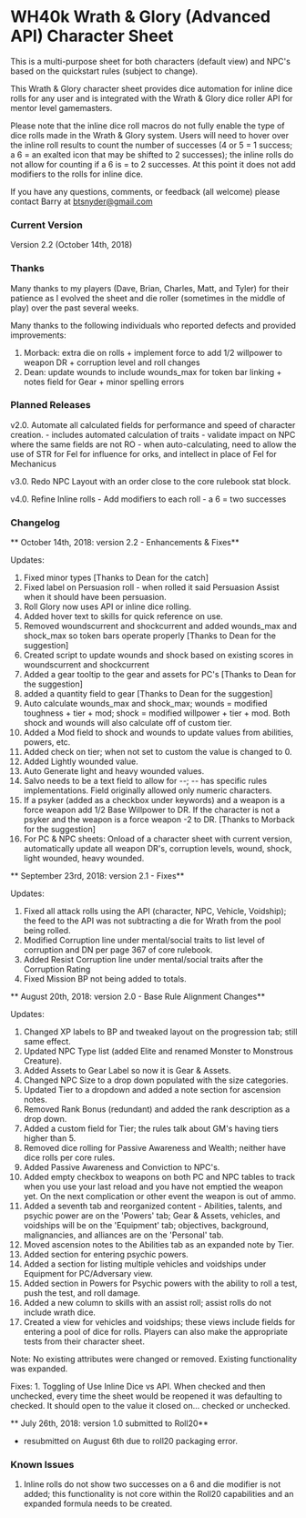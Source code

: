 # WH40k Wrath & Glory (Advanced API) Character Sheet

This is a multi-purpose sheet for both characters (default view) and NPC's based on the quickstart rules (subject to change).  

This Wrath & Glory character sheet provides dice automation for inline dice rolls for any user and is integrated with the Wrath & Glory dice roller API for mentor level gamemasters. 

Please note that the inline dice roll macros do not fully enable the type of dice rolls made in the Wrath & Glory system.  Users will need to hover over the inline roll results to count the number of successes (4 or 5 = 1 success; a 6 = an exalted icon that may be shifted to 2 successes); the inline rolls do not allow for counting if a 6 is = to 2 successes.  At this point it does not add modifiers to the rolls for inline dice.

If you have any questions, comments, or feedback (all welcome) please contact Barry at btsnyder@gmail.com

### Current Version
Version 2.2 (October 14th, 2018) 

### Thanks	
Many thanks to my players (Dave, Brian, Charles, Matt, and Tyler) for their patience as I evolved the sheet and die roller (sometimes in the middle of play) over the past several weeks.

Many thanks to the following individuals who reported defects and provided improvements: 
1. Morback: extra die on rolls + implement force to add 1/2 willpower to weapon DR + corruption level and roll changes
2. Dean: update wounds to include wounds_max for token bar linking + notes field for Gear + minor spelling errors


### Planned Releases

v2.0. Automate all calculated fields for performance and speed of character creation. 
    - includes automated calculation of traits
    - validate impact on NPC where the same fields are not RO
    - when auto-calculating, need to allow the use of STR for Fel for influence for orks, and intellect in place of Fel for Mechanicus
	
v3.0. Redo NPC Layout with an order close to the core rulebook stat block. 

v4.0. Refine Inline rolls 
    - Add modifiers to each roll
    - a 6 = two successes


	
### Changelog

** October 14th, 2018: version 2.2 - Enhancements & Fixes** 

Updates:
1. Fixed minor types [Thanks to Dean for the catch]
2. Fixed label on Persuasion roll - when rolled it said Persuasion Assist when it should have been persuasion.
3. Roll Glory now uses API or inline dice rolling.
4. Added hover text to skills for quick reference on use.
5. Removed woundscurrent and shockcurrent and added wounds_max and shock_max so token bars operate properly [Thanks to Dean for the suggestion]
6. Created script to update wounds and shock based on existing scores in woundscurrent and shockcurrent
7. Added a gear tooltip to the gear and assets for PC's [Thanks to Dean for the suggestion]
8. added a quantity field to gear [Thanks to Dean for the suggestion]
9. Auto calculate wounds_max and shock_max; wounds = modified toughness + tier + mod; shock = modified willpower + tier + mod.  Both shock and wounds will also calculate off of custom tier.
10. Added a Mod field to shock and wounds to update values from abilities, powers, etc.
11. Added check on tier; when not set to custom the value is changed to 0.
12. Added Lightly wounded value.
13. Auto Generate light and heavy wounded values.
14. Salvo needs to be a text field to allow for --; -- has specific rules implementations.  Field originally allowed only numeric characters.
15. If a psyker (added as a checkbox under keywords) and a weapon is a force weapon add 1/2 Base Willpower to DR.  If the character is not a psyker and the weapon is a force weapon -2 to DR. [Thanks to Morback for the suggestion]
16. For PC & NPC sheets: Onload of a character sheet with current version, automatically update all weapon DR's, corruption levels, wound, shock, light wounded, heavy wounded.

** September 23rd, 2018: version 2.1 - Fixes** 

Updates:
1. Fixed all attack rolls using the API (character, NPC, Vehicle, Voidship); the feed to the API was not subtracting a die for Wrath from the pool being rolled.
2. Modified Corruption line under mental/social traits to list level of corruption and DN per page 367 of core rulebook.
3. Added Resist Corruption line under mental/social traits after the Corruption Rating
4. Fixed Mission BP not being added to totals.

** August 20th, 2018: version 2.0 - Base Rule Alignment Changes** 

Updates:
1. Changed XP labels to BP and tweaked layout on the progression tab; still same effect.
2. Updated NPC Type list (added Elite and renamed Monster to Monstrous Creature).
3. Added Assets to Gear Label so now it is Gear & Assets.
4. Changed NPC Size to a drop down populated with the size categories.
5. Updated Tier to a dropdown and added a note section for ascension notes.
6. Removed Rank Bonus (redundant) and added the rank description as a drop down.
7. Added a custom field for Tier; the rules talk about GM's having tiers higher than 5.
8. Removed dice rolling for Passive Awareness and Wealth; neither have dice rolls per core rules.
9. Added Passive Awareness and Conviction to NPC's.
10. Added empty checkbox to weapons on both PC and NPC tables to track when you use your last reload and you have not emptied the weapon yet.  On the next complication or other event the weapon is out of ammo.
11. Added a seventh tab and reorganized content - Abilities, talents, and psychic power are on the 'Powers' tab; Gear & Assets, vehicles, and voidships will be on the 'Equipment' tab; objectives, background, malignancies, and alliances are on the 'Personal' tab.
12. Moved ascension notes to the Abilities tab as an expanded note by Tier.
13. Added section for entering psychic powers.
14. Added a section for listing multiple vehicles and voidships under Equipment for PC/Adversary view.
15. Added section in Powers for Psychic powers with the ability to roll a test, push the test, and roll damage.
16. Added a new column to skills with an assist roll; assist rolls do not include wrath dice.
17. Created a view for vehicles and voidships; these views include fields for entering a pool of dice for rolls. Players can also make the appropriate tests from their character sheet.

Note:  No existing attributes were changed or removed.  Existing functionality was expanded.

Fixes:
    1. Toggling of Use Inline Dice vs API.  When checked and then unchecked, every time the sheet would be reopened it was defaulting to checked.  It should open to the value it closed on... checked or unchecked.

** July 26th, 2018: version 1.0 submitted to Roll20** 
- resubmitted on August 6th due to roll20 packaging error.

### Known Issues
1. Inline rolls do not show two successes on a 6 and die modifier is not added; this functionality is not core within the Roll20 capabilities and an expanded formula needs to be created.
